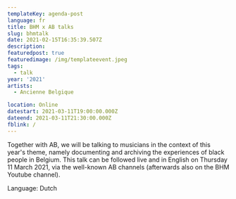 ```yaml
---
templateKey: agenda-post
language: fr
title: BHM x AB talks
slug: bhmtalk
date: 2021-02-15T16:35:39.507Z
description:
featuredpost: true
featuredimage: /img/templateevent.jpeg
tags:
  - talk
year: '2021'
artists:
  - Ancienne Belgique

location: Online
datestart: 2021-03-11T19:00:00.000Z
dateend: 2021-03-11T21:30:00.000Z
fblink: /
---
```




Together with AB, we will be talking to musicians in the context of this year's theme, namely documenting and archiving the experiences of black people in Belgium. This talk can be followed live and in English on Thursday 11 March 2021, via the well-known AB channels (afterwards also on the BHM Youtube channel).

Language: Dutch
